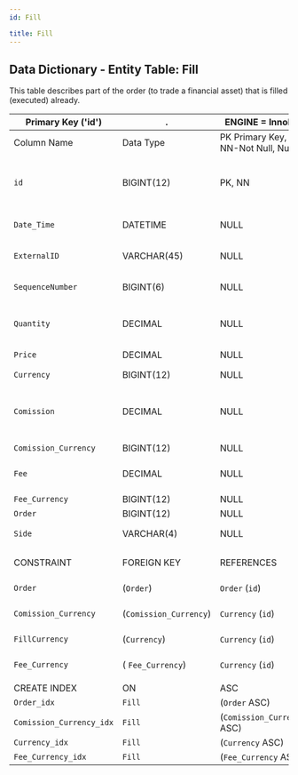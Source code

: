 ```yaml
---
id: Fill

title: Fill
---
```


## Data Dictionary - Entity Table: Fill

This table describes part of the order (to trade a financial asset) that is filled (executed) already.


| Primary Key ('id')|.|ENGINE = InnoDB|.|.|
|---|---|---|---|---|
|Column Name|Data Type|PK Primary Key, NN-Not Null, Null|Example|Comments|
||
|`id`|BIGINT(12)|PK, NN|1|PrimaryKey-ID, Not Null (auto creates)|
|`Date_Time`|DATETIME|NULL|1/1/2020  12:30:30 PM|Date of filling the order|
|`ExternalID`|VARCHAR(45)|NULL|1|Order filling external id|
|`SequenceNumber`|BIGINT(6)|NULL|2|Fill sequence number|
|`Quantity`|DECIMAL|NULL|123|Filled quentity in units|
|`Price`|DECIMAL|NULL|12|Average filled price|
|`Currency`|BIGINT(12)|NULL|3|.|
|`Comission`|DECIMAL|NULL|20|Comission payment, e.g. brokerage comission|
|`Comission_Currency`|BIGINT(12)|NULL|3|.|
|`Fee`|DECIMAL|NULL|15|Fees paid during transactions|
|`Fee_Currency`|BIGINT(12)|NULL|3|.|
|`Order`|BIGINT(12)|NULL|1|.|
|`Side`|VARCHAR(4)|NULL|buy, sell|Buy or sell order side|
||
|CONSTRAINT|FOREIGN KEY|REFERENCES|ON DELETE|ON UPDATE|
|`Order`|(`Order`)|`Order` (`id`)| NO ACTION|NO ACTION|
|`Comission_Currency`|(`Comission_Currency`)|`Currency` (`id`)| NO ACTION|NO ACTION|
|`FillCurrency`|(`Currency`)|`Currency` (`id`)| NO ACTION|NO ACTION|
| `Fee_Currency`|( `Fee_Currency`)|`Currency` (`id`)| NO ACTION|NO ACTION|
||
|CREATE INDEX|ON|ASC|VISABLE|.|
|`Order_idx`|`Fill`|(`Order` ASC)|VISIBLE|.|
| `Comission_Currency_idx`|`Fill`| (`Comission_Currency` ASC)| VISIBLE|.|
|`Currency_idx`|`Fill`|(`Currency` ASC)|VISIBLE|
|`Fee_Currency_idx`|`Fill`|(`Fee_Currency` ASC)|VISIBLE|.|
